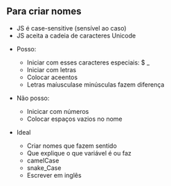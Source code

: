 ## Para criar nomes

* JS é case-sensitive (sensível ao caso)
* JS aceita a cadeia de caracteres Unicode

- Posso:
    * Iniciar com esses caracteres especiais: $ _
    * Iniciar com letras
    * Colocar aceentos
    * Letras maíusculase minúsculas fazem diferença

- Não posso:
    * Inicicar com números
    * Colocar espaços vazios no nome

- Ideal
    * Criar nomes que fazem sentido 
    * Que explique o que variável é ou faz
    * camelCase
    * snake_Case
    * Escrever em inglês
